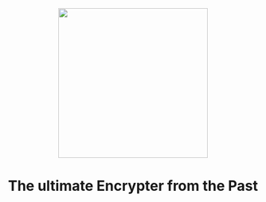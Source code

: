 <div align="center">
 <img src="icons/logo.svg" width="300"/>
</div>

<h1 align="center">The ultimate Encrypter from the Past</h1>